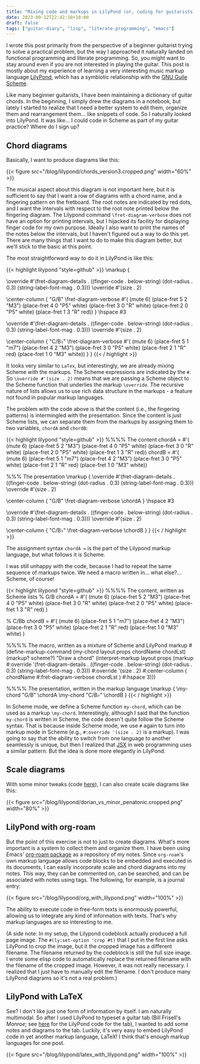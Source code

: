 ```yaml
---
title: "Mixing code and markups in LilyPond (or, coding for guitarists)"
date: 2023-09-12T22:42:10+10:00
draft: false
tags: ["guitar-diary", "lisp", "literate-programming", "emacs"]
---
```

I wrote this post primarily from the perspective of a beginner guitarist trying to solve a practical problem, but the way I approached it naturally landed on functional programming and literate programming. So, you might want to stay around even if you are not interested in playing the guitar. This post is mostly about my experience of learning a very interesting music markup language [LilyPond](https://lilypond.org), which has a symbiotic relationship with the [GNU Guile Scheme](https://www.gnu.org/software/guile/).

Like many beginner guitarists, I have been maintaining a dictionary of guitar chords. In the beginning, I simply drew the diagrams in a notebook, but lately I started to realize that I need a better system to edit them, organize them and rearrangement them... like snippets of code. So I naturally looked into LilyPond. It was like... I could code in Scheme as part of my guitar practice? Where do I sign up?

## Chord diagrams
Basically, I want to produce diagrams like this:

{{< figure src="/blog/lilypond/chords_version3.cropped.png" width="60%" >}}

The musical aspect about this diagram is not important here, but it is sufficient to say that I want a row of diagrams with a chord name, and a fingering pattern on the fretboard. The root notes are indicated by red dots, and I want the intervals with respect to the root note printed below the fingering diagram. The Lilypond command `\fret-diagram-verbose` does not have an option for printing intervals, but I hijacked its facility for displaying finger code for my own purpose. Ideally I also want to print the names of the notes below the intervals, but I haven't figured out a way to do this yet. There are many things that I want to do to make this diagram better, but we'll stick to the basic at this point.

The most straightforward way to do it in LilyPond is like this:

{{< highlight lilypond  "style=github" >}}
\markup {

  \override #'(fret-diagram-details . ((finger-code . below-string)
                                       (dot-radius  . 0.3)
                                       (string-label-font-mag . 0.3)))
  \override #'(size . 2)

  \center-column {
    "G/B"
    \fret-diagram-verbose #'(
        (mute 6)
        (place-fret 5 2 "M3")
        (place-fret 4 0 "P5" white)
        (place-fret 3 0 "R" white)
        (place-fret 2 0 "P5" white)
        (place-fret 1 3 "R" red))
  }
  \hspace #3

  \override #'(fret-diagram-details . ((finger-code . below-string)
                                       (dot-radius  . 0.3)
                                       (string-label-font-mag . 0.3)))
  \override #'(size . 2)

  \center-column {
    "C/B♭"
    \fret-diagram-verbose #'(
        (mute 6)
        (place-fret 5 1 "m7")
        (place-fret 4 2 "M3")
        (place-fret 3 0 "P5" white)
        (place-fret 2 1 "R" red)
        (place-fret 1 0 "M3" white))
  }
}
{{< / highlight >}}

It looks very similar to `LaTex`, but interestingly, we are already mixing Scheme with the markups. The Scheme expressions are indicated by the `#`. So `\override #'(size . 2)` means that we are passing a Scheme object to the Scheme function that underlies the markup `\override`. The recursive nature of lists allows us to use rich data structure in the markups - a feature not found in popular markup languages.

The problem with the code above is that the content (i.e., the fingering patterns) is intermingled with the presentation. Since the content is just Scheme lists, we can separate them from the markups by assigning them to two variables, `chordA` and `chordB`:

{{< highlight lilypond  "style=github" >}}
%%%% The content
chordA = #'(
  (mute 6)
  (place-fret 5 2 "M3")
  (place-fret 4 0 "P5" white)
  (place-fret 3 0 "R" white)
  (place-fret 2 0 "P5" white)
  (place-fret 1 3 "R" red))
chordB = #'(
  (mute 6)
  (place-fret 5 1 "m7")
  (place-fret 4 2 "M3")
  (place-fret 3 0 "P5" white)
  (place-fret 2 1 "R" red)
  (place-fret 1 0 "M3" white))

%%% The presentation
\markup {
  \override #'(fret-diagram-details . ((finger-code . below-string)
                                       (dot-radius  . 0.3)
                                       (string-label-font-mag . 0.3)))
  \override #'(size . 2)

  \center-column {
    "G/B"
    \fret-diagram-verbose \chordA
  }
  \hspace #3

  \override #'(fret-diagram-details . ((finger-code . below-string)
                                       (dot-radius  . 0.3)
                                       (string-label-font-mag . 0.3)))
  \override #'(size . 2)

  \center-column {
    "C/B♭"
    \fret-diagram-verbose \chordB
  }
}
{{< / highlight >}}

The assignment syntax `chordA =` is the part of the Lilypond markup language, but what follows it is Scheme.

I was still unhappy with the code, because I had to repeat the same sequence of markups twice. We need a macro written in... what else?... Scheme, of course!

{{< highlight lilypond  "style=github" >}}
%%%% The content, written as Scheme lists
% G/B
chordA = #'(
    (mute 6)
    (place-fret 5 2 "M3")
    (place-fret 4 0 "P5" white)
    (place-fret 3 0 "R" white)
    (place-fret 2 0 "P5" white)
    (place-fret 1 3 "R" red)
  )

% C/Bb
chordB = #'(
    (mute 6)
    (place-fret 5 1 "m7")
    (place-fret 4 2 "M3")
    (place-fret 3 0 "P5" white)
    (place-fret 2 1 "R" red)
    (place-fret 1 0 "M3" white)
  )

%%%% The macro, written as a mixture of Scheme and LilyPond markup
#(define-markup-command (my-chord layout props chordName chordLst) (markup? scheme?)
  "Draw a chord"
  (interpret-markup layout props
    (markup #:override '(fret-diagram-details . ((finger-code . below-string)
                                                 (dot-radius . 0.3)
                                                 (string-label-font-mag . 0.3)))
            #:override '(size . 2)
            #:center-column (
              chordName
              #:fret-diagram-verbose chordLst
            )
            #:hspace 3)))

%%%% The presentation, written in the markup language
\markup {
  \my-chord "G/B"  \chordA
  \my-chord "C/B♭" \chordB
}
{{< / highlight >}}

In Scheme mode, we define a Scheme function `my-chord`, which can be used as a markup `\my-chord`. Interestingly, although I said that the function `my-chord` is written in Scheme, the code doesn't quite follow the Scheme syntax. That is because inside Scheme mode, we use `#` again to turn into markup mode in Scheme (e.g., `#:override '(size . 2)` is a markup). I was going to say that the ability to switch from one language to another seamlessly is unique, but then I realized that [JSX](https://en.wikipedia.org/wiki/JSX_(JavaScript)) in web programming uses a similar pattern. But the idea is done more elegantly in LilyPond.

## Scale diagrams
With some minor tweaks (code [here](https://github.com/hsinhaoyu/lilypond_exp/blob/main/scales/dorian_vs_minor_penatonic.ly)), I can also create scale diagrams like this:

{{< figure src="/blog/lilypond/dorian_vs_minor_penatonic.cropped.png" width="80%" >}}

## LilyPond with org-roam
But the point of this exercise is not to just to create diagrams. What's more important is a system to collect them and organize them. I have been using Emacs' [org-roam package](https://www.orgroam.com) as a repository of my notes. Since `org-roam`'s own markup language allows code blocks to be embedded and executed in its documents, I can easily incorporate scale and chord diagrams into my notes. This way, they can be commented on, can be searched, and can be associated with notes using tags. The following, for example, is a journal entry:

{{< figure src="/blog/lilypond/org_with_lilypond.png" width="100%" >}}

The ability to execute code in free-form texts is enormously powerful, allowing us to integrate any kind of information with texts. That's why markup languages are so interesting to me. 

(A side note: In my setup, the Lilypond codeblock actually produced a full page image. The `#(ly:set-option 'crop #t)` that I put in the first line asks LilyPond to crop the image, but it the cropped image has a different filename. The filename returned by the codeblock is still the full size image. I wrote some elisp code to automatically replace the returned filename with the filename of the cropped image. However, it was not really necessary. I realized that I just have to manually edit the filename. I don't produce many LilyPond diagrams so it's not a real problem.)

## LilyPond with LaTeX

See? I don't like just one form of information by itself. I am naturally multimodal. So after I used LilyPond to typeset a guitar tab (Bill Frisell's _Monroe_; see [here](https://github.com/hsinhaoyu/lilypond_exp/tree/main/monroe) for the LilyPond code for the tab), I wanted to add some notes and diagrams to the tab. Luckily, it's very easy to embed LilyPond code in yet another markup language, LaTeX! I think that's enough markup languages for one post.

{{< figure src="/blog/lilypond/latex_with_lilypond.png" width="100%" >}}




